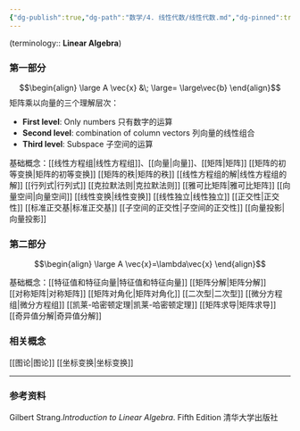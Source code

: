```yaml
---
{"dg-publish":true,"dg-path":"数学/4. 线性代数/线性代数.md","dg-pinned":true,"tags":["Subject"],"Level":0,"permalink":"/数学/4. 线性代数/线性代数/","pinned":true,"dgPassFrontmatter":true,"noteIcon":"","created":"2024-05-21T15:20:28.000+08:00","updated":"2025-04-14T00:58:36.315+08:00"}
---
```


 (terminology:: **Linear Algebra**)
### 第一部分
$$\begin{align}
\large  A \vec{x} &\; \large= \large\vec{b}
\end{align}$$
矩阵乘以向量的三个理解层次：
- **First level**:   Only numbers  只有数字的运算
- **Second level**:   combination of column vectors  列向量的线性组合
- **Third level**:   Subspace 子空间的运算

基础概念：[[线性方程组\|线性方程组]]、[[向量\|向量]]、[[矩阵\|矩阵]]
[[矩阵的初等变换\|矩阵的初等变换]]   [[矩阵的秩\|矩阵的秩]]   [[线性方程组的解\|线性方程组的解]]
[[行列式\|行列式]]   [[克拉默法则\|克拉默法则]]   [[雅可比矩阵\|雅可比矩阵]]
[[向量空间\|向量空间]]
[[线性变换\|线性变换]]   [[线性独立\|线性独立]]
[[正交性\|正交性]]     [[标准正交基\|标准正交基]]    [[子空间的正交性\|子空间的正交性]]
[[向量投影\|向量投影]]

### 第二部分
$$\begin{align}
\large A \vec{x}=\lambda\vec{x}
\end{align}$$

基础概念：[[特征值和特征向量\|特征值和特征向量]]  [[矩阵分解\|矩阵分解]]  
[[对称矩阵\|对称矩阵]]  [[矩阵对角化\|矩阵对角化]]  [[二次型\|二次型]]
[[微分方程组\|微分方程组]]   [[凯莱-哈密顿定理\|凯莱-哈密顿定理]]   [[矩阵求导\|矩阵求导]]
[[奇异值分解\|奇异值分解]]
### 相关概念
[[图论\|图论]]
[[坐标变换\|坐标变换]]

***
### 参考资料
Gilbert Strang.*Introduction to Linear Algebra*. Fifth Edition 清华大学出版社




